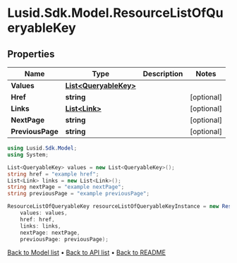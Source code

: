 # Lusid.Sdk.Model.ResourceListOfQueryableKey

## Properties

Name | Type | Description | Notes
------------ | ------------- | ------------- | -------------
**Values** | [**List&lt;QueryableKey&gt;**](QueryableKey.md) |  | 
**Href** | **string** |  | [optional] 
**Links** | [**List&lt;Link&gt;**](Link.md) |  | [optional] 
**NextPage** | **string** |  | [optional] 
**PreviousPage** | **string** |  | [optional] 

```csharp
using Lusid.Sdk.Model;
using System;

List<QueryableKey> values = new List<QueryableKey>();
string href = "example href";
List<Link> links = new List<Link>();
string nextPage = "example nextPage";
string previousPage = "example previousPage";

ResourceListOfQueryableKey resourceListOfQueryableKeyInstance = new ResourceListOfQueryableKey(
    values: values,
    href: href,
    links: links,
    nextPage: nextPage,
    previousPage: previousPage);
```

[Back to Model list](../README.md#documentation-for-models) &#8226; [Back to API list](../README.md#documentation-for-api-endpoints) &#8226; [Back to README](../README.md)
